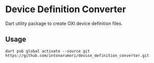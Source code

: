 
# Device Definition Converter

Dart utility package to create OXI device definition files.

## Usage

`dart pub global activate --source git https://github.com/intonarumori/device_definition_converter.git`
